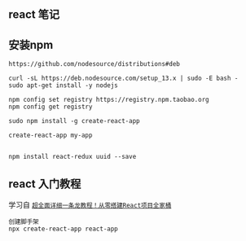 ## react 笔记

## 安装npm

    https://github.com/nodesource/distributions#deb

    curl -sL https://deb.nodesource.com/setup_13.x | sudo -E bash -
    sudo apt-get install -y nodejs

    npm config set registry https://registry.npm.taobao.org
    npm config get registry

    sudo npm install -g create-react-app

    create-react-app my-app


    npm install react-redux uuid --save

## react 入门教程

学习自 [`超全面详细一条龙教程！从零搭建React项目全家桶`](https://zhuanlan.zhihu.com/p/104771562)


    创建脚手架
    npx create-react-app react-app
